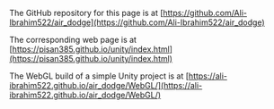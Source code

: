 
The GitHub repository for this page is at [https://github.com/Ali-Ibrahim522/air_dodge](https://github.com/Ali-Ibrahim522/air_dodge)

The corresponding web page is at [https://pisan385.github.io/unity/index.html](https://pisan385.github.io/unity/index.html)

The WebGL build of a simple Unity project is at [https://ali-ibrahim522.github.io/air_dodge/WebGL/](https://ali-ibrahim522.github.io/air_dodge/WebGL/)
